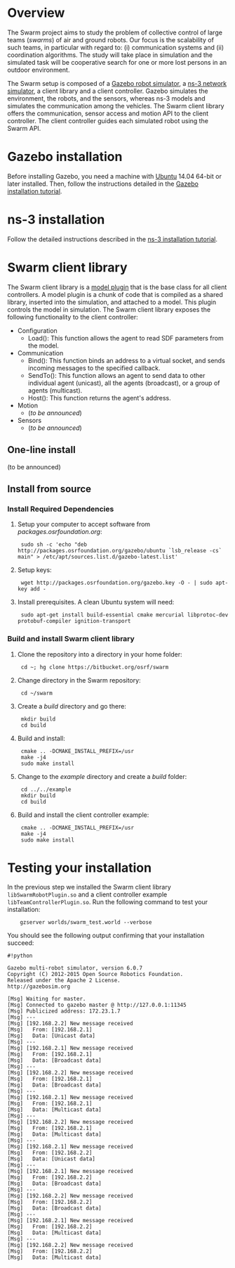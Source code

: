 # Overview #

The Swarm project aims to study the problem of collective control of large teams (*swarms*) of air and ground robots. Our focus is the scalability of such teams, in particular with regard to: (i) communication systems and (ii) coordination algorithms. The study will take place in simulation and the simulated task will be cooperative search for one or more lost persons in an outdoor environment.

The Swarm setup is composed of a [Gazebo robot simulator]((www.gazebosim.org)), a [ns-3 network simulator](nsnam), a client library and a client controller. Gazebo simulates the environment, the robots, and the sensors, whereas ns-3 models and simulates the communication among the vehicles. The Swarm client library offers the communication, sensor access and motion API to the client controller. The client controller guides each simulated robot using the Swarm API.

# Gazebo installation #

Before installing Gazebo, you need a machine with [Ubuntu](http://www.ubuntu.com/) 14.04 64-bit or later installed. Then, follow the instructions detailed in the [Gazebo installation tutorial](http://gazebosim.org/tutorials?cat=install).

# ns-3 installation #

Follow the detailed instructions described in the [ns-3 installation tutorial](https://www.nsnam.org/wiki/Installation).

# Swarm client library #

The Swarm client library is a [model plugin](http://gazebosim.org/tutorials?tut=plugins_hello_world) that is the base class for all client controllers. A model plugin is a chunk of code that is compiled as a shared library, inserted into the simulation, and attached to a model. This plugin controls the model in simulation. The Swarm client library exposes the following functionality to the client controller:

* Configuration
    * Load(): This function allows the agent to read SDF parameters from the model.
* Communication
    * Bind(): This function binds an address to a virtual socket, and sends incoming messages to the specified callback.
    * SendTo(): This function allows an agent to send data to other individual agent (unicast), all the agents (broadcast), or a group of agents (multicast).
    * Host(): This function returns the agent's address.
* Motion
    * (*to be announced*)
* Sensors
    * (*to be announced*)

## One-line install ##
   (to be announced)

## Install from source ##

### Install Required Dependencies ###

1. Setup your computer to accept software from *packages.osrfoundation.org*:
  
        sudo sh -c 'echo "deb http://packages.osrfoundation.org/gazebo/ubuntu `lsb_release -cs` main" > /etc/apt/sources.list.d/gazebo-latest.list'
  
1. Setup keys:

        wget http://packages.osrfoundation.org/gazebo.key -O - | sudo apt-key add -


1. Install prerequisites. A clean Ubuntu system will need:


        sudo apt-get install build-essential cmake mercurial libprotoc-dev protobuf-compiler ignition-transport


### Build and install Swarm client library ###

1. Clone the repository into a directory in your home folder:

        cd ~; hg clone https://bitbucket.org/osrf/swarm

1. Change directory in the Swarm repository:

        cd ~/swarm

1. Create a *build* directory and go there:

        mkdir build
        cd build

1. Build and install:

        cmake .. -DCMAKE_INSTALL_PREFIX=/usr
        make -j4
        sudo make install

1. Change to the *example* directory and create a *build* folder:

        cd ../../example
        mkdir build
        cd build

1. Build and install the client controller example:

        cmake .. -DCMAKE_INSTALL_PREFIX=/usr
        make -j4
        sudo make install

# Testing your installation #

In the previous step we installed the Swarm client library `libSwarmRobotPlugin.so` and a client controller example `libTeamControllerPlugin.so`. Run the following command to test your installation:

        gzserver worlds/swarm_test.world --verbose

You should see the following output confirming that your installation succeed:

```
#!python

Gazebo multi-robot simulator, version 6.0.7
Copyright (C) 2012-2015 Open Source Robotics Foundation.
Released under the Apache 2 License.
http://gazebosim.org

[Msg] Waiting for master.
[Msg] Connected to gazebo master @ http://127.0.0.1:11345
[Msg] Publicized address: 172.23.1.7
[Msg] ---
[Msg] [192.168.2.2] New message received
[Msg] 	From: [192.168.2.1]
[Msg] 	Data: [Unicast data]
[Msg] ---
[Msg] [192.168.2.1] New message received
[Msg] 	From: [192.168.2.1]
[Msg] 	Data: [Broadcast data]
[Msg] ---
[Msg] [192.168.2.2] New message received
[Msg] 	From: [192.168.2.1]
[Msg] 	Data: [Broadcast data]
[Msg] ---
[Msg] [192.168.2.1] New message received
[Msg] 	From: [192.168.2.1]
[Msg] 	Data: [Multicast data]
[Msg] ---
[Msg] [192.168.2.2] New message received
[Msg] 	From: [192.168.2.1]
[Msg] 	Data: [Multicast data]
[Msg] ---
[Msg] [192.168.2.1] New message received
[Msg] 	From: [192.168.2.2]
[Msg] 	Data: [Unicast data]
[Msg] ---
[Msg] [192.168.2.1] New message received
[Msg] 	From: [192.168.2.2]
[Msg] 	Data: [Broadcast data]
[Msg] ---
[Msg] [192.168.2.2] New message received
[Msg] 	From: [192.168.2.2]
[Msg] 	Data: [Broadcast data]
[Msg] ---
[Msg] [192.168.2.1] New message received
[Msg] 	From: [192.168.2.2]
[Msg] 	Data: [Multicast data]
[Msg] ---
[Msg] [192.168.2.2] New message received
[Msg] 	From: [192.168.2.2]
[Msg] 	Data: [Multicast data]
```
